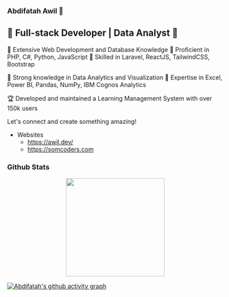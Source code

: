 ### Abdifatah Awil 👋
## 🚀 Full-stack Developer | Data Analyst 🚀

🔹 Extensive Web Development and Database Knowledge
🔹 Proficient in PHP, C#, Python, JavaScript
🔹 Skilled in Laravel, ReactJS, TailwindCSS, Bootstrap

🔸 Strong knowledge in Data Analytics and Visualization
🔸 Expertise in Excel, Power BI, Pandas, NumPy, IBM Cognos Analytics

🏆 Developed and maintained a Learning Management System with over 150k users

Let's connect and create something amazing!

- Websites
  - https://awil.dev/
  - https://somcoders.com

### Github Stats  
<p align="center">
  <img  height="230px" src="http://github-readme-streak-stats.herokuapp.com?user=abdifatahz&theme=radical" style="max-width:100%;"/>
 </p>


  [![Abdifatah's github activity graph](https://activity-graph.herokuapp.com/graph?username=abdifatahz&theme=rogue)](https://github.com/ashutosh00710/github-readme-activity-graph)

